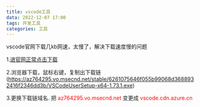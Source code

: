 ```yaml
---
title: vscode工具
data: 2022-12-07 17:00
tags: 开发工具
categories: 工具
---
```


vscode官网下载几kb网速，太慢了，解决下载速度慢的问题


<!-- more -->

1.[进官网正常点击下载](https://code.visualstudio.com/Download)

2.浏览器下载，鼠标右键，复制出下载链 (https://az764295.vo.msecnd.net/stable/6261075646f055b99068d3688932416f2346dd3b/VSCodeUserSetup-x64-1.73.1.exe)

3.更换下载链域名.  把  <font color='red'>az764295.vo.msecnd.net</font> 变更成  <font color='red'>vscode.cdn.azure.cn</font>

<!-- more -->